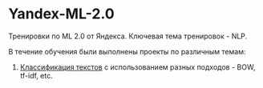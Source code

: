 # Yandex-ML-2.0
Тренировки по ML 2.0 от Яндекса. Ключевая тема тренировок - NLP.

В течение обучения были выполнены проекты по различным темам:
1. [Классификация текстов]([url](https://github.com/avdeyFur/Yandex-ML-2.0/blob/main/TExtClassification_different_approaches.ipynb)) с использованием разных подходов - BOW, tf-idf, etc.
